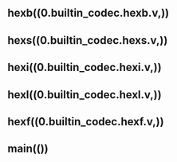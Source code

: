 ## hexb((0.builtin_codec.hexb.v,))

## hexs((0.builtin_codec.hexs.v,))

## hexi((0.builtin_codec.hexi.v,))

## hexl((0.builtin_codec.hexl.v,))

## hexf((0.builtin_codec.hexf.v,))

## main(())
